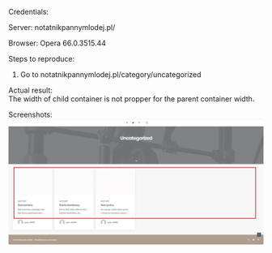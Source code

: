 Credentials:  

Server: notatnikpannymlodej.pl/  

Browser:  Opera 66.0.3515.44  

Steps to reproduce:
1. Go to notatnikpannymlodej.pl/category/uncategorized  

Actual result:  
The width of child container is not propper for the parent container width.

Screenshots:  
<img src="img/Article_width_size_of_container.png">

